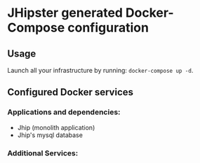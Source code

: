# JHipster generated Docker-Compose configuration

## Usage

Launch all your infrastructure by running: `docker-compose up -d`.

## Configured Docker services

### Applications and dependencies:

- Jhip (monolith application)
- Jhip's mysql database

### Additional Services:
